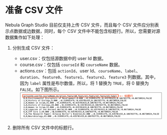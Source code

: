 # 准备 CSV 文件

Nebula Graph Studio 目前仅支持上传 CSV 文件，而且每个 CSV 文件应分别表示点数据或边数据，同时，每个 CSV 文件中不能包含标题行。所以，您需要对源数据集作如下处理：

1. 分别生成 CSV 文件：

   - user.csv：仅包括源数据中的 user Id 数据。
   - course.csv：仅包括 `courseId` 和 `courseName` 数据。
   - actions.csv：包括 `actionId`、user Id、`courseName`、`label`、`duration`、`feature0`、`feature1`、`feature2`、`feature3` 列数据。其中，因为 `label` 属性是布尔数值，所以，将 1 替换为 `TRUE`，将 0 替换为 `FALSE`。如下图所示。
  ![action.csv 文件中包含 actionId、userId、courseName、duration、feature0、feature1、feature2、feature3、label 列](../figs/st-ug-004.png "带有标题行的 actions.csv 文件")

2. 删除所有 CSV 文件中的标题行。
